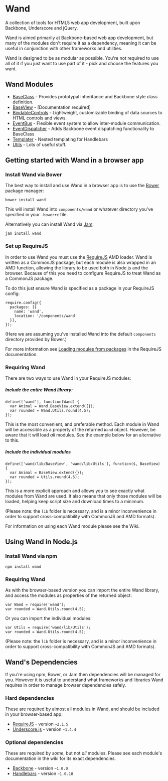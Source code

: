 # Wand

A collection of tools for HTML5 web app development, built upon Backbone, Underscore and jQuery.

Wand is aimed primarily at Backbone-based web app development, but many of the modules don't require it as a dependency, meaning it can be useful in conjunction with other frameworks and utilities.

Wand is designed to be as modular as possible. You're not required to use all of it if you just want to use part of it - pick and choose the features you want.


## Wand Modules
* [BaseClass](https://github.com/wandjs/wand/wiki/BaseClass) - Provides prototypal inheritance and Backbone style class definition.
* [BaseView](https://github.com/wandjs/wand/wiki/BaseView) - [Documentation required]
* [BindableControls](https://github.com/wandjs/wand/wiki/BindableControls) - Lightweight, customizable binding of data sources to HTML controls and views.
* [EventBus](https://github.com/wandjs/wand/wiki/EventBus) - Flexible event system to allow inter-module communication.
* [EventDispatcher](https://github.com/wandjs/wand/wiki/EventDispatcher) - Adds Backbone event dispatching functionality to BaseClass
* [Templater](https://github.com/wandjs/wand/wiki/Templater) - Nested templating for Handlebars
* [Utils](https://github.com/wandjs/wand/wiki/Utils) - Lots of useful stuff.


## Getting started with Wand in a browser app

### Install Wand via Bower

The best way to install and use Wand in a browser app is to use the [Bower](http://bower.io/) package manager:

    bower install wand

This will install Wand into `components/wand` or whatever directory you've specified in your `.bowerrc` file.

Alternatively you can install Wand via [Jam](http://jamjs.org/):

    jam install wand


### Set up RequireJS

In order to use Wand you must use the [RequireJS](http://requirejs.org/) AMD loader. Wand is written as a CommonJS package, but each module is also wrapped in an AMD function, allowing the library to be used both in Node.js and the browser. Because of this you need to configure RequireJS to treat Wand as a CommonJS package.

To do this just ensure Wand is specified as a package in your RequireJS config:

    require.config({
      packages: [{
        name: 'wand',
        location: '/components/wand'
      }],
    });

(Here we are assuming you've installed Wand into the default `components` directory provided by Bower.)

For more information see [Loading modules from packages](http://requirejs.org/docs/api.html#packages) in the RequireJS documentation.


### Requiring Wand

There are two ways to use Wand in your RequireJS modules:

##### Include the entire Wand library:

    define(['wand'], function(Wand) {
      var Animal = Wand.BaseView.extend({});
      var rounded = Wand.Utils.round(4.5);
    });

This is the most convenient, and preferable method. Each module in Wand will be accessible as a property of the returned `Wand` object. However, be aware that it will load *all* modules. See the example below for an alternative to this.

##### Include the individual modules

    define(['wand/lib/BaseView', 'wand/lib/Utils'], function($, BaseView) {
      var Animal = BaseView.extend({});
      var rounded = Utils.round(4.5);
    });

This is a more explicit approach and allows you to see exactly what modules from Wand are used. It also means that only those modules will be loaded, helping keep script size and download times to a minimum.

(Please note: the `lib` folder is necessary, and is a minor inconvenience in order to support cross-compatibility with CommonJS and AMD formats).

For information on using each Wand module please see the Wiki.


## Using Wand in Node.js

### Install Wand via npm

    npm install wand


### Requiring Wand

As with the browser-based version you can import the entire Wand library, and access the modules as properties of the returned object:

    var Wand = require('wand');
    var rounded = Wand.Utils.round(4.5);

Or you can import the individual modules:

    var Utils = require('wand/lib/Utils');
    var rounded = Wand.Utils.round(4.5);

(Please note: the `lib` folder is necessary, and is a minor inconvenience in order to support cross-compatibility with CommonJS and AMD formats).


## Wand's Dependencies

If you're using npm, Bower, or Jam then dependencies will be managed for you. However it is  useful to understand what frameworks and libraries Wand requires in order to manage browser dependencies safely.


### Hard dependencies

These are required by almost all modules in Wand, and should be included in your browser-based app:

* [RequireJS](http://requirejs.org/) - version `~2.1.5`
* [Underscore.js](http://underscorejs.org/) - version `~1.4.4`


### Optional dependencies

These are required by *some*, but not *all* modules. Please see each module's documentation in the wiki for its exact dependencies.

* [Backbone](http://backbonejs.org/) - version `~1.0.0`
* [Handlebars](http://handlebarsjs.com/) - version `~1.0.10`
